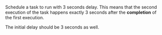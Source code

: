 Schedule a task to run with 3 seconds delay.
This means that the second execution of the task happens exactly 3 seconds after the **completion** of the first execution.

The initial delay should be 3 seconds as well.
